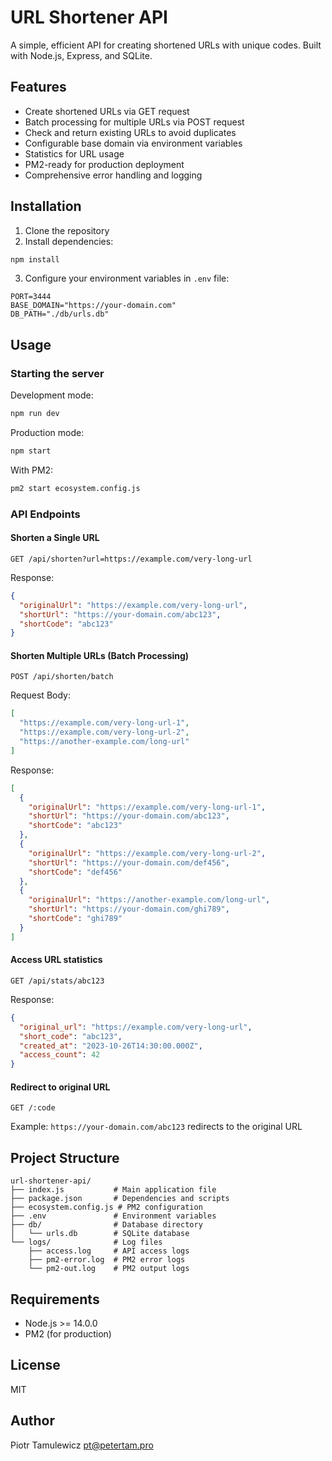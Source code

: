# URL Shortener API

A simple, efficient API for creating shortened URLs with unique codes. Built with Node.js, Express, and SQLite.

## Features

- Create shortened URLs via GET request
- Batch processing for multiple URLs via POST request
- Check and return existing URLs to avoid duplicates
- Configurable base domain via environment variables
- Statistics for URL usage
- PM2-ready for production deployment
- Comprehensive error handling and logging

## Installation

1. Clone the repository
2. Install dependencies:

```bash
npm install
```

3. Configure your environment variables in `.env` file:

```
PORT=3444
BASE_DOMAIN="https://your-domain.com"
DB_PATH="./db/urls.db"
```

## Usage

### Starting the server

Development mode:
```bash
npm run dev
```

Production mode:
```bash
npm start
```

With PM2:
```bash
pm2 start ecosystem.config.js
```

### API Endpoints

#### Shorten a Single URL
```
GET /api/shorten?url=https://example.com/very-long-url
```

Response:
```json
{
  "originalUrl": "https://example.com/very-long-url",
  "shortUrl": "https://your-domain.com/abc123",
  "shortCode": "abc123"
}
```

#### Shorten Multiple URLs (Batch Processing)
```
POST /api/shorten/batch
```

Request Body:
```json
[
  "https://example.com/very-long-url-1",
  "https://example.com/very-long-url-2",
  "https://another-example.com/long-url"
]
```

Response:
```json
[
  {
    "originalUrl": "https://example.com/very-long-url-1",
    "shortUrl": "https://your-domain.com/abc123",
    "shortCode": "abc123"
  },
  {
    "originalUrl": "https://example.com/very-long-url-2",
    "shortUrl": "https://your-domain.com/def456",
    "shortCode": "def456"
  },
  {
    "originalUrl": "https://another-example.com/long-url",
    "shortUrl": "https://your-domain.com/ghi789",
    "shortCode": "ghi789"
  }
]
```

#### Access URL statistics
```
GET /api/stats/abc123
```

Response:
```json
{
  "original_url": "https://example.com/very-long-url",
  "short_code": "abc123",
  "created_at": "2023-10-26T14:30:00.000Z",
  "access_count": 42
}
```

#### Redirect to original URL
```
GET /:code
```
Example: `https://your-domain.com/abc123` redirects to the original URL

## Project Structure

```
url-shortener-api/
├── index.js           # Main application file
├── package.json       # Dependencies and scripts
├── ecosystem.config.js # PM2 configuration
├── .env               # Environment variables
├── db/                # Database directory
│   └── urls.db        # SQLite database
└── logs/              # Log files
    ├── access.log     # API access logs
    ├── pm2-error.log  # PM2 error logs
    └── pm2-out.log    # PM2 output logs
```

## Requirements

- Node.js >= 14.0.0
- PM2 (for production)

## License

MIT

## Author

Piotr Tamulewicz <pt@petertam.pro>